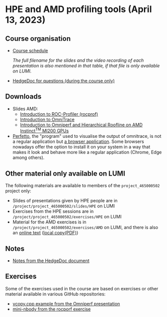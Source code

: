 # HPE and AMD profiling tools (April 13, 2023)

## Course organisation

-   [Course schedule](schedule.md)

     *The full filename for the slides and the video recording of each presentation is also mentioned in that table,
     if that file is only available on LUMI.*

-   [HedgeDoc for questions (during the course only)](https://md.sigma2.no/lumi-profiling?edit)


## Downloads

-   Slides AMD:
    -   [Introduction to ROC-Profiler (rocprof)](https://462000265.lumidata.eu/profiling-20230413/files/02_intro_rocprof.pdf)
    -   [Introduction to OmniTrace](https://462000265.lumidata.eu/profiling-20230413/files/03_intro_omnitrace.pdf)
    -   [Introduction to Omniperf and Hierarchical Roofline on AMD Instinct<sup>TM</sup> MI200 GPUs](https://462000265.lumidata.eu/profiling-20230413/files/04_intro_omniperf_roofline.pdf)
-   [Perfetto](https://perfetto.dev/), the "program" used to visualise the output of omnitrace, is not a regular application but 
    [a browser application](https://ui.perfetto.dev/). Some browsers nowadays offer the option to install it on your
    system in a way that makes it look and behave more like a regular application (Chrome, Edge among others).


## Other material only available on LUMI

The following materials are available to members of the `project_465000502` project only:

-   Slides of presentations given by HPE people are in
    <code>/project/project_465000502/slides/HPE</code> on LUMI
-   Exercises from the HPE sessions are in
    <code>/project/project_465000502/exercises/HPE</code> on LUMI
-   Material for the AMD exercises is in
    <code>/project/project_465000502/exercises/AMD</code> on LUMI, 
    and there is also an [online text](https://hackmd.io/@gmarkoma/rkPbZqNMn)
    ([local copy(PDF)](https://462000265.lumidata.eu/profiling-20230413/files/LUMI-G_Pre-Hackathon-AMD.pdf))


## Notes

-   [Notes from the HedgeDoc document](hedgedoc_notes.md)


## Exercises

Some of the exercises used in the course are based on exercises or other material available in various GitHub repositories:

-   [vcopy.cpp example from the Omniperf presentation](https://raw.githubusercontent.com/AMDResearch/omniperf/main/sample/vcopy.cpp)
-   [mini-nbody from the rocporf exercise](https://github.com/ROCm-Developer-Tools/HIP-Examples/tree/master/mini-nbody)

